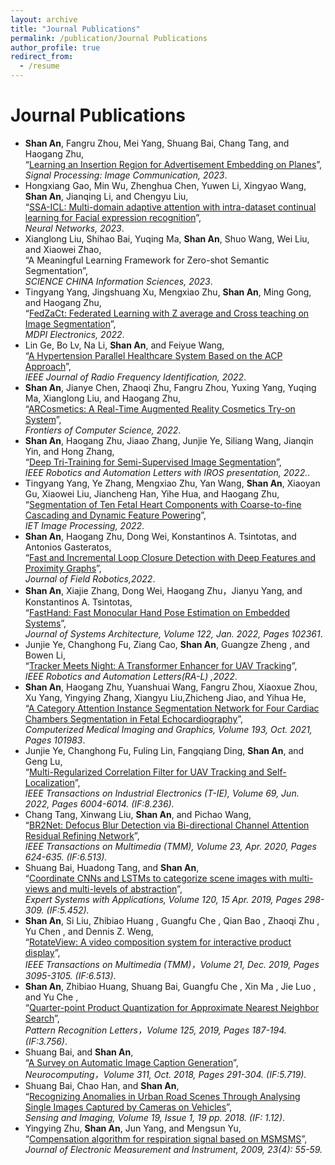 ```yaml
---
layout: archive
title: "Journal Publications"
permalink: /publication/Journal Publications
author_profile: true
redirect_from:
  - /resume
---
```

Journal Publications
======
* **Shan An**, Fangru Zhou, Mei Yang, Shuang Bai, Chang Tang, and Haogang Zhu,   
 “[Learning an Insertion Region for Advertisement Embedding on Planes](https://www.sciencedirect.com/science/article/pii/S0923596523000450)”,   
 *Signal Processing: Image Communication, 2023*.
* Hongxiang Gao, Min Wu, Zhenghua Chen, Yuwen Li, Xingyao Wang, **Shan An**, Jianqing Li, and Chengyu Liu,   
 “[SSA-ICL: Multi-domain adaptive attention with intra-dataset continual learning for Facial expression recognition](https://www.sciencedirect.com/science/article/pii/S089360802200466X)”,   
 *Neural Networks, 2023*.
* Xianglong Liu, Shihao Bai, Yuqing Ma, **Shan An**, Shuo Wang, Wei Liu, and Xiaowei Zhao,   
 “A Meaningful Learning Framework for Zero-shot Semantic Segmentation”,   
 *SCIENCE CHINA Information Sciences, 2023*.
* Tingyang Yang, Jingshuang Xu, Mengxiao Zhu, **Shan An**, Ming Gong, and Haogang Zhu,   
 “[FedZaCt: Federated Learning with Z average and Cross teaching on Image Segmentation](https://www.mdpi.com/2079-9292/11/20/3262)”,   
 *MDPI Electronics, 2022*.
* Lin Ge, Bo Lv, Na Li, **Shan An**, and Feiyue Wang,   
 “[A Hypertension Parallel Healthcare System Based on the ACP Approach](https://ieeexplore.ieee.org/abstract/document/9920197)”,   
 *IEEE Journal of Radio Frequency Identification, 2022*.
* **Shan An**, Jianye Chen, Zhaoqi Zhu, Fangru Zhou, Yuxing Yang, Yuqing Ma, Xianglong Liu, and Haogang Zhu,   
 “[ARCosmetics: A Real-Time Augmented Reality Cosmetics Try-on System](https://link.springer.com/article/10.1007/s11704-022-2059-8)”,   
 *Frontiers of Computer Science, 2022*.
* **Shan An**, Haogang Zhu, Jiaao Zhang, Junjie Ye, Siliang Wang, Jianqin Yin, and Hong Zhang,   
 “[Deep Tri-Training for Semi-Supervised Image Segmentation](https://ieeexplore.ieee.org/document/9804753)”,   
 *IEEE Robotics and Automation Letters with IROS presentation, 2022.*.
* Tingyang Yang, Ye Zhang, Mengxiao Zhu, Yan Wang, **Shan An**, Xiaoyan Gu, Xiaowei Liu, Jiancheng Han, Yihe Hua, and Haogang Zhu,   
 “[Segmentation of Ten Fetal Heart Components with Coarse-to-fine Cascading and Dynamic Feature Powering](https://ietresearch.onlinelibrary.wiley.com/doi/full/10.1049/ipr2.12597)”,   
 *IET Image Processing, 2022*.
* **Shan An**, Haogang Zhu, Dong Wei, Konstantinos A. Tsintotas, and Antonios Gasteratos,   
 “[Fast and Incremental Loop Closure Detection with Deep Features and Proximity Graphs](https://onlinelibrary.wiley.com/doi/10.1002/rob.22060)”,  
  *Journal of Field Robotics,2022*. 
* **Shan An**, Xiajie Zhang, Dong Wei, Haogang Zhu，Jianyu Yang, and Konstantinos A. Tsintotas,   
 “[FastHand: Fast Monocular Hand Pose Estimation on Embedded Systems](https://www.sciencedirect.com/science/article/abs/pii/S1383762121002514)”,  
 *Journal of Systems Architecture, Volume 122, Jan. 2022, Pages 102361*.
* Junjie Ye, Changhong Fu, Ziang Cao, **Shan An**, Guangze Zheng , and Bowen Li,  
 “[Tracker Meets Night: A Transformer Enhancer for UAV Tracking](https://ieeexplore.ieee.org/document/9696362)”,   
 *IEEE Robotics and Automation Letters(RA-L) ,2022*.
* **Shan An**, Haogang Zhu, Yuanshuai Wang, Fangru Zhou, Xiaoxue Zhou, Xu Yang, Yingying Zhang, Xiangyu Liu,Zhicheng Jiao, and Yihua He,  
 “[A Category Attention Instance Segmentation Network for Four Cardiac Chambers Segmentation in Fetal Echocardiography](https://www.sciencedirect.com/science/article/pii/S0895611121001324)”,   
 *Computerized Medical Imaging and Graphics, Volume 193, Oct. 2021, Pages 101983*. 
* Junjie Ye, Changhong Fu, Fuling Lin, Fangqiang Ding, **Shan An**, and Geng Lu,   
 “[Multi-Regularized Correlation Filter for UAV Tracking and Self-Localization](https://ieeexplore.ieee.org/abstract/document/9457090)”,   
  *IEEE Transactions on Industrial Electronics (T-IE), Volume 69, Jun. 2022, Pages 6004-6014. (IF:8.236).*
* Chang Tang, Xinwang Liu, **Shan An**, and Pichao Wang,   
 “[BR2Net: Defocus Blur Detection via Bi-directional Channel Attention Residual Refining Network](https://ieeexplore.ieee.org/document/9057632)”,    
 *IEEE Transactions on Multimedia (TMM), Volume 23, Apr. 2020, Pages 624-635. (IF:6.513).*
* Shuang Bai, Huadong Tang, and **Shan An**,   
 “[Coordinate CNNs and LSTMs to categorize scene images with multi-views and multi-levels of abstraction](https://www.sciencedirect.com/science/article/pii/S0957417418305700)”,  
 *Expert Systems with Applications, Volume 120, 15 Apr. 2019, Pages 298-309. (IF:5.452).*
* **Shan An**, Si Liu, Zhibiao Huang , Guangfu Che , Qian Bao , Zhaoqi Zhu , Yu Chen , and   Dennis Z. Weng,   
 “[RotateView: A video composition system for interactive product display](https://ieeexplore.ieee.org/document/8721552)”,   
 *IEEE Transactions on Multimedia (TMM)，Volume 21, Dec. 2019, Pages 3095-3105. (IF:6.513)*.
* **Shan An**, Zhibiao Huang, Shuang Bai, Guangfu Che , Xin Ma , Jie Luo , and Yu Che ,  
 “[Quarter-point Product Quantization for Approximate Nearest Neighbor Search](https://www.sciencedirect.com/science/article/pii/S0167865519301242)”,   
  *Pattern Recognition Letters，Volume 125, 2019, Pages 187-194. (IF:3.756)*. 
* Shuang Bai, and **Shan An**,   
 “[A Survey on Automatic Image Caption Generation](https://www.sciencedirect.com/science/article/pii/S0925231218306659)”,  
 *Neurocomputing，Volume 311, Oct. 2018, Pages 291-304. (IF:5.719).*
* Shuang Bai, Chao Han, and **Shan An**,  
 “[Recognizing Anomalies in Urban Road Scenes Through Analysing Single Images Captured by Cameras on Vehicles](https://link.springer.com/article/10.1007/s11220-018-0218-7)”,   
 *Sensing and Imaging, Volume 19, Issue 1, 19 pp. 2018. (IF: 1.12)*.
* Yingying Zhu, **Shan An**, Jun Yang, and Mengsun Yu,  
 “[Compensation algorithm for respiration signal based on MSMSMS](https://d.wanfangdata.com.cn/periodical/dzclyyqxb200904011)”,   
 *Journal of Electronic Measurement and Instrument, 2009, 23(4): 55-59.*
